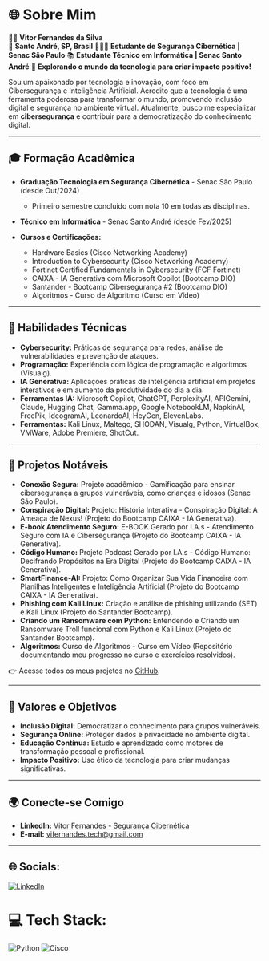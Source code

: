 # 🌐 Sobre Mim  

👨‍💻 **Vitor Fernandes da Silva**  
📍 **Santo André, SP, Brasil** 
👨🏻‍💻​ **Estudante de Segurança Cibernética | Senac São Paulo**
📚​ **Estudante Técnico em Informática | Senac Santo André**
🎯 **Explorando o mundo da tecnologia para criar impacto positivo!**

Sou um apaixonado por tecnologia e inovação, com foco em Cibersegurança e Inteligência Artificial. Acredito que a tecnologia é uma ferramenta poderosa para transformar o mundo, promovendo inclusão digital e segurança no ambiente virtual. Atualmente, busco me especializar em **cibersegurança** e contribuir para a democratização do conhecimento digital.

---

## 🎓 **Formação Acadêmica**  
- **Graduação Tecnologia em Segurança Cibernética** - Senac São Paulo (desde Out/2024)  
  - Primeiro semestre concluído com nota 10 em todas as disciplinas.
- **Técnico em Informática** - Senac Santo André (desde Fev/2025)
    
- **Cursos e Certificações:**  
  - Hardware Basics (Cisco Networking Academy)  
  - Introduction to Cybersecurity (Cisco Networking Academy)
  - Fortinet Certified Fundamentals in Cybersecurity (FCF Fortinet) 
  - CAIXA - IA Generativa com Microsoft Copilot (Bootcamp DIO)
  - Santander - Bootcamp Cibersegurança #2 (Bootcamp DIO)
  - Algoritmos - Curso de Algoritmo (Curso em Vídeo) 
  
---

## 🚀 **Habilidades Técnicas**  
- **Cybersecurity:** Práticas de segurança para redes, análise de vulnerabilidades e prevenção de ataques.  
- **Programação:** Experiência com lógica de programação e algoritmos (Visualg).  
- **IA Generativa:** Aplicações práticas de inteligência artificial em projetos interativos e em aumento da produtividade do dia a dia.
- **Ferramentas IA:** Microsoft Copilot, ChatGPT, PerplexityAI, APIGemini, Claude, Hugging Chat, Gamma.app, Google NotebookLM, NapkinAI, FreePik, IdeogramAI, LeonardoAI, HeyGen, ElevenLabs.
- **Ferramentas:** Kali Linux, Maltego, SHODAN, Visualg, Python, VirtualBox, VMWare, Adobe Premiere, ShotCut.  

---

## 🧩 **Projetos Notáveis**  
- **Conexão Segura:** Projeto acadêmico - Gamificação para ensinar cibersegurança a grupos vulneráveis, como crianças e idosos (Senac São Paulo). 
- **Conspiração Digital:** Projeto: História Interativa - Conspiração Digital: A Ameaça de Nexus! (Projeto do Bootcamp CAIXA - IA Generativa).
- **E-book Atendimento Seguro:** E-BOOK Gerado por I.A.s - Atendimento Seguro com IA e Cibersegurança (Projeto do Bootcamp CAIXA - IA Generativa).
- **Código Humano:** Projeto Podcast Gerado por I.A.s - Código Humano: Decifrando Propósitos na Era Digital (Projeto do Bootcamp CAIXA - IA Generativa).
- **SmartFinance-AI:** Projeto: Como Organizar Sua Vida Financeira com Planilhas Inteligentes e Inteligência Artificial (Projeto do Bootcamp CAIXA - IA Generativa).
- **Phishing com Kali Linux:** Criação e análise de phishing utilizando (SET) e Kali Linux (Projeto do Santander Bootcamp). 
- **Criando um Ransomware com Python:** Entendendo e Criando um Ransomware Troll funcional com Python e Kali Linux (Projeto do Santander Bootcamp).
- **Algoritmos:** Curso de Algoritmos - Curso em Vídeo (Repositório documentando meu progresso no curso e exercícios resolvidos). 

  

👉 Acesse todos os meus projetos no [GitHub](https://github.com/Vifernandestech).  

---

## 🌟 **Valores e Objetivos**  
- **Inclusão Digital:** Democratizar o conhecimento para grupos vulneráveis.  
- **Segurança Online:** Proteger dados e privacidade no ambiente digital.  
- **Educação Contínua:** Estudo e aprendizado como motores de transformação pessoal e profissional.  
- **Impacto Positivo:** Uso ético da tecnologia para criar mudanças significativas.  

---

## 🌍 **Conecte-se Comigo**  
- **LinkedIn:** [Vitor Fernandes - Segurança Cibernética](https://www.linkedin.com/in/vifernandescybersec)  
- **E-mail:** vifernandes.tech@gmail.com  

---


## 🌐 Socials:
[![LinkedIn](https://img.shields.io/badge/LinkedIn-%230077B5.svg?logo=linkedin&logoColor=white)](https://www.linkedin.com/in/vifernandescybersec) 

# 💻 Tech Stack:
![Python](https://img.shields.io/badge/python-3670A0?style=for-the-badge&logo=python&logoColor=ffdd54) ![Cisco](https://img.shields.io/badge/cisco-%23049fd9.svg?style=for-the-badge&logo=cisco&logoColor=black)

